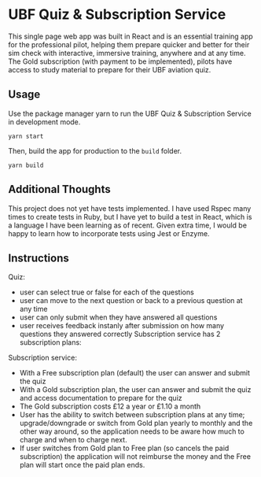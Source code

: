 # UBF Quiz & Subscription Service

This single page web app was built in React and is an essential training app for the professional pilot, helping them prepare quicker and better for their sim check with interactive, immersive training, anywhere and at any time. The Gold subscription (with payment to be implemented), pilots have access to study material to prepare for their UBF aviation quiz.

## Usage

Use the package manager yarn to run the UBF Quiz & Subscription Service in development mode.

`yarn start`

Then, build the app for production to the `build` folder.

`yarn build`

## Additional Thoughts

This project does not yet have tests implemented. I have used Rspec many times to create tests in Ruby, but I have yet to build a test in React, which is a language I have been learning as of recent. Given extra time, I would be happy to learn how to incorporate tests using Jest or Enzyme.

## Instructions

Quiz:

- user can select true or false for each of the questions
- user can move to the next question or back to a previous question at any time
- user can only submit when they have answered all questions
- user receives feedback instanly after submission on how many questions they answered correctly
  Subscription service has 2 subscription plans:

Subscription service:

- With a Free subscription plan (default) the user can answer and submit the quiz
- With a Gold subscription plan, the user can answer and submit the quiz and access documentation to prepare for the quiz
- The Gold subscription costs £12 a year or £1.10 a month
- User has the ability to switch between subscription plans at any time; upgrade/downgrade or switch from Gold plan yearly to monthly and the other way around, so the application needs to be aware how much to charge and when to charge next.
- If user switches from Gold plan to Free plan (so cancels the paid subscription) the application will not reimburse the money and the Free plan will start once the paid plan ends.
